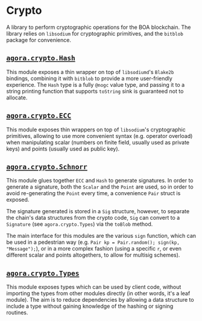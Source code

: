 # Crypto

A library to perform cryptographic operations for the BOA blockchain.
The library relies on `libsodium` for cryptographic primitives,
and the `bitblob` package for convenience.

##  [`agora.crypto.Hash`](https://github.com/bpfkorea/crypto/blob/v0.x.x/source/agora/crypto/Hash.d)

This module exposes a thin wrapper on top of `libsodiumd`'s `Blake2b` bindings,
combining it with `bitblob` to provide a more user-friendly experience.
The `Hash` type is a fully `@nogc` value type, and passing it to a string printing
function that supports `toString` sink is guaranteed not to allocate.

## [`agora.crypto.ECC`](https://github.com/bpfkorea/crypto/blob/v0.x.x/source/agora/crypto/ECC.d)

This module exposes thin wrappers on top of `libsodium`'s cryptographic primitives,
allowing to use more convenient syntax (e.g. operator overload) when manipulating scalar
(numbers on finite field, usually used as private keys) and points (usually used as public key).

## [`agora.crypto.Schnorr`](https://github.com/bpfkorea/crypto/blob/v0.x.x/source/agora/crypto/Schnorr.d)

This module glues together `ECC` and `Hash` to generate signatures.
In order to generate a signature, both the `Scalar` and the `Point` are used,
so in order to avoid re-generating the `Point` every time, a convenience `Pair` struct is exposed.

The signature generated is stored in a `Sig` structure, however, to separate the chain's data structures
from the crypto code, `Sig` can convert to a `Signature` (see `agora.crypto.Types`) via the `toBlob` method.

The main interface for this modules are the various `sign` function, which can be used in
a pedestrian way (e.g. `Pair kp = Pair.random(); sign(kp, "Message");`), or in a more complex fashion
(using a specific `r`, or even different scalar and points altogethers, to allow for multisig schemes).

## [`agora.crypto.Types`](https://github.com/bpfkorea/crypto/blob/v0.x.x/source/agora/crypto/Types.d)

This module exposes types which can be used by client code, without importing the types from other
modules directly (in other words, it's a leaf module).
The aim is to reduce dependencies by allowing a data structure to include a type without gaining
knowledge of the hashing or signing routines.
